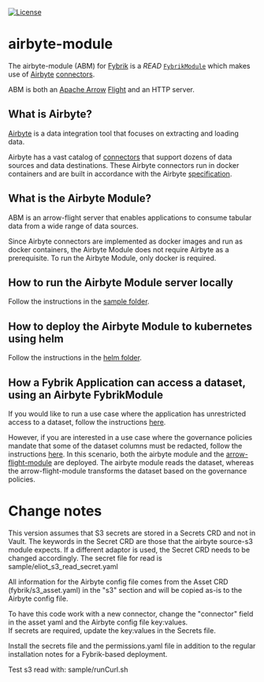 [![License](https://img.shields.io/badge/License-Apache%202.0-blue.svg)](https://opensource.org/licenses/Apache-2.0)

# airbyte-module

The airbyte-module (ABM) for [Fybrik](https://github.com/fybrik/fybrik) is a *READ* [`FybrikModule`](https://fybrik.io/dev/concepts/modules/) which makes use of [Airbyte](https://airbyte.com/) [connectors](https://docs.airbyte.com/integrations).

ABM is both an [Apache Arrow](https://arrow.apache.org/) [Flight](https://arrow.apache.org/docs/format/Flight.html) and an HTTP server.

## What is Airbyte?
[Airbyte](https://airbyte.com/) is a data integration tool that focuses on extracting and loading data.

Airbyte has a vast catalog of [connectors](https://docs.airbyte.com/integrations) that support dozens of data sources and data destinations. These Airbyte connectors run in docker containers and are built in accordance with the Airbyte [specification](https://docs.airbyte.com/understanding-airbyte/airbyte-specification).

## What is the Airbyte Module?

ABM is an arrow-flight server that enables applications to consume tabular data from a wide range of data sources.

Since Airbyte connectors are implemented as docker images and run as docker containers, the Airbyte Module does not require Airbyte as a prerequisite. To run the Airbyte Module, only docker is required.

## How to run the Airbyte Module server locally

Follow the instructions in the [sample folder](sample/README.md).

## How to deploy the Airbyte Module to kubernetes using helm

Follow the instructions in the [helm folder](helm/README.md).

## How a Fybrik Application can access a dataset, using an Airbyte FybrikModule
If you would like to run a use case where the application has unrestricted access to a dataset,
follow the instructions [here](fybrik/README.md).

However, if you are interested in a use case where the governance policies mandate that some of the dataset
columns must be redacted, follow the instructions [here](fybrik/README_Chaining.md). In this scenario, both the airbyte module and the [arrow-flight-module](https://github.com/fybrik/arrow-flight-module) are deployed. The airbyte
module reads the dataset, whereas the arrow-flight-module transforms the dataset based on the governance policies.

# Change notes
This version assumes that S3 secrets are stored in a Secrets CRD and not in Vault.  The keywords in the Secret CRD are those that the 
airbyte source-s3 module expects.  If a different adaptor is used, the Secret CRD needs to be changed accordingly.
The secret file for read is sample/eliot_s3_read_secret.yaml 

All information for the Airbyte config file comes from the Asset CRD (fybrik/s3_asset.yaml) in the "s3" section and will be copied as-is to 
the Airbyte config file.

To have this code work with a new connector, change the "connector" field in the asset yaml and the Airbyte config file key:values.  
If secrets are required, update the key:values in the Secrets file.

Install the secrets file and the permissions.yaml file in addition to the regular installation notes for a Fybrik-based deployment.

Test s3 read with:
sample/runCurl.sh
